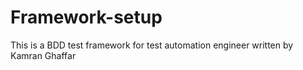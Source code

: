 # Framework-setup
This is a BDD test framework for test automation engineer written by Kamran Ghaffar
